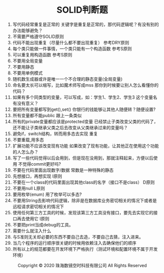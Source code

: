 # <center>SOLID判断题</center>

1. 写代码经常重复是正常的
关键字是重复是正常的，那代码逻辑呢？有没有别的办法能够避免？
2. 不需要严格遵守SOLID原则
3. 代码不能出现重复（尽量什么都不要出现重复）
参考DRY原则
4. 每个类只能做一件事情，一个类只能有一个构造函数
参考S原则
5. 可以重复用构造函数
参考S原则
6. 不要用全局变量
7. 不要用静态
8. 不要用单例模式
9. 随机数生成器或许是唯一一个不合理的静态变量(全局变量)
10. 命名要太长可以缩写，比如魔术师写成mss
那你到时候要让别人怎么看懂你的代码？
11. 如果有多个同类型的变量，可以写成，如：学生1、学生2、学生3
这个变量名有没有意义？
12. 要把所有变量都写到get(),set()
你银行的钱能够让其他人随便转？随便设置?
13. 所有变量都不能public
跟上一条类似
14. 所有的private变量都应该是protected变量
已经禁止子类改变父类的代码了，还不能让子类继承父类之后去改变从父类继承过来的变量吗？
15. 避免if，switch结构，转而用多态去实现
重复
16. 不要重载,用多态
17. 扩展功能不应该改变现有功能
如果改变了现有功能，让其他正在使用这个功能的人怎么办？
18. 写了一些代码觉得以后会用到，但是现在没用到，那就注释起来，方便以后使用
不觉得commit更好吗?
19. 不要在代码里面出现数字/数据
常数是一种特殊的静态
20. 先想接口，再想实现
I原则
21. 不要在一个class的代码里面出现其他class的名字（接口不是class）
D原则
22. 不要用null
L原则
23. 要用枚举(enum)
用了枚举可以多态?
24. 不要用String去影响代码逻辑，除非是在数据库业务密切相关的情况下或者是远程请求密切相关的情况下
25. 使用任何第三方工具的时候，发现该第三方工具没有接口，要先去实现它的接口再去使用它
I原则
26. 不要把print当成debug的工具。
27. 需要什么就注入什么
28. 与S准则无关却必要的东西不要自己去造，不要自己去猜，注入进来。
29. 当几个程序的运行顺序很关键的时候用依赖注入去确保他们的顺序
30. 所有以上的规范都要在开发环境下严格执行（测试环境和配置环境不属于开发环境）

<center> Copyright © 2020 珠海数镜空时科技有限公司 All Rights Reserved</center>
